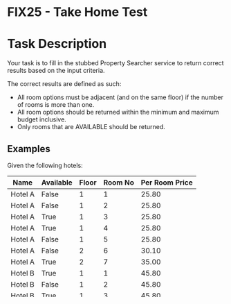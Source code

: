 # FIX25  - Take Home Test

# Task Description
Your task is to fill in the stubbed Property Searcher service to return correct results based on the input criteria.

The correct results are defined as such:

- All room options must be adjacent (and on the same floor) if the number of rooms is more than one.
- All room options should be returned within the minimum and maximum budget inclusive.
- Only rooms that are AVAILABLE should be returned.

## Examples

Given the following hotels:

| Name    | Available | Floor | Room No | Per Room Price |
|---------|-----------|-------|---------|----------------|
| Hotel A | False     | 1     | 1       | 25.80          |
| Hotel A | False     | 1     | 2       | 25.80          |
| Hotel A | True      | 1     | 3       | 25.80          |
| Hotel A | True      | 1     | 4       | 25.80          |
| Hotel A | False     | 1     | 5       | 25.80          |
| Hotel A | False     | 2     | 6       | 30.10          |
| Hotel A | True      | 2     | 7       | 35.00          |
| Hotel B | True      | 1     | 1       | 45.80          |
| Hotel B | False     | 1     | 2       | 45.80          |
| Hotel B | True      | 1     | 3       | 45.80          |
| Hotel B | True      | 1     | 4       | 45.80          |
| Hotel B | False     | 1     | 5       | 45.80          |
| Hotel B | False     | 2     | 6       | 49.00          |
| Hotel B | False     | 2     | 7       | 49.00          |

### Example 1
Given a criteria of:

- Minimum budget £20 per room.
- Maximum budget £30 per room.
- Number of rooms required is 2.

We'd expect to see the following results returned:

| Name    | Available | Floor | Room No | Per Room Price |
|---------|-----------|-------|---------|----------------|
| Hotel A | True      | 1     | 3       | 25.80          |
| Hotel A | True      | 1     | 4       | 25.80          |

### Example 2
Given a criteria of:

- Minimum budget £30 per room.
- Maximum budget £50 per room.
- Number of rooms required is 2.

We'd expect to see the following results returned:

| Name    | Available | Floor | Room No | Per Room Price |
|---------|-----------|-------|---------|----------------|
| Hotel B | True      | 1     | 3       | 45.80          |
| Hotel B | True      | 1     | 4       | 45.80          |

### Example 3
Given a criteria of:

- Minimum budget £25 per room.
- Maximum budget £40 per room.
- Number of rooms required is 1.

We'd expect to see the following results returned:

| Name    | Available | Floor | Room No | Per Room Price |
|---------|-----------|-------|---------|----------------|
| Hotel A | True      | 1     | 3       | 25.80          |
| Hotel A | True      | 1     | 4       | 25.80          |
| Hotel A | True      | 2     | 7       | 35.00          |

## Instructions
To get you started, we've already provided a stubbed **Searcher** class with a method **search()** that accepts a rooms required count, minimum and maximum budget. 

We have also provided an **add()** method that you will use to store properties in-memory such that they will be available in the call to **search()**.

As part of this assignment, we will need to see evidence that you have verified the
functionality of your solution.

We have already set up a composer.json file along with PHPUnit.